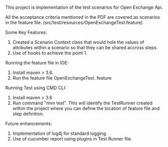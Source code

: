 This project is implementation of the test scenarios for Open Exchange Api. 

All the acceptance criteria mentioned in the PDF are covered as scenarios in the feature file. (src/test/resources/OpenExchangeTest.feature) 

Some Key Features:
 1. Created a Scenario Context class that would hole the values of attributes within a scenario so that they can be shared accross steps.
 2. Use of hooks to achieve the point 1.

Running the feature file in IDE:
 1. Install maven > 3.6.
 2. Run the feature file OpenExchangeTest. feature

Running Test using CMD CLI:
 1. Install maven > 3.6
 2. Run command "mvn test". This will identify the TestRunner created within the project where you can define the location of feature file and step definition.

Future enhancements:
 1. Implementation of log4j for standard logging.
 2. Use of cucumber report using plugins in Test Runner file.
